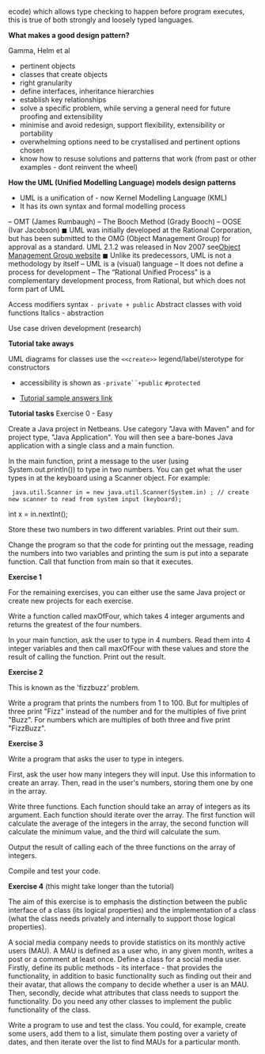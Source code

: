 ecode) which allows type checking to happen before program executes, this is true of both strongly and loosely typed languages.

__What makes a good design pattern?__

Gamma, Helm et al

- pertinent objects
- classes that create objects
- right granularity
- define interfaces, inheritance hierarchies
- establish key relationships
- solve a specific problem, while serving a general need for future proofing and extensibility
- minimise and avoid redesign, support flexibility, extensibility or portability
- overwhelming options need to be crystallised and pertinent options chosen
- know how to resuse solutions and patterns that work (from past or other examples - dont reinvent the wheel)

__How the UML (Unified Modelling Language) models design patterns__

- UML is a unification of - now Kernel Modelling Language (KML)
- It has its own syntax and formal modelling process

– OMT (James Rumbaugh)
– The Booch Method (Grady Booch)
– OOSE (Ivar Jacobson)
◼ UML was initially developed at the Rational Corporation, but has been
submitted to the OMG (Object Management Group) for approval as a
standard. UML 2.1.2 was released in Nov 2007 see[Object Management Group website](www.omg.org)
◼ Unlike its predecessors, UML is not a methodology by itself
– UML is a (visual) language
– It does not define a process for development
– The “Rational Unified Process” is a complementary development process,
from Rational, but which does not form part of UML

Access modifiers syntax `- private + public`
Abstract classes with void functions Italics - abstraction

Use case driven development (research)

__Tutorial take aways__

UML diagrams for classes use the `<<create>>` legend/label/sterotype for constructors
- accessibility is shown as `-private``+public` `#protected`

- [Tutorial sample answers link](https://gist.github.com/simoncourtenage/ba8d856dffcce472f48b52138ec538af)

__Tutorial tasks__
Exercise 0 - Easy

Create a Java project in Netbeans.  Use category "Java with Maven" and for project type, "Java Application".  You will then see a bare-bones Java application with a single class and a main function.

In the main function, print a message to the user (using System.out.println()) to type in two numbers.  You can get what the user types in at the keyboard using a Scanner object.  For example:

     java.util.Scanner in = new java.util.Scanner(System.in) ; // create new scanner to read from system input (keyboard);

  int x = in.nextInt();

Store these two numbers in two different variables. Print out their sum.

Change the program so that the code for printing out the message, reading the numbers into two variables and printing the sum is put into a separate function. Call that function from main so that it executes.

__Exercise 1__

For the remaining exercises, you can either use the same Java project or create new projects for each exercise.

Write a function called maxOfFour, which takes 4 integer arguments and returns the greatest of the four numbers.

In your main function, ask the user to type in 4 numbers. Read them into 4 integer variables and then call maxOfFour with these values and store the result of calling the function. Print out the result.         

__Exercise 2__

This is known as the 'fizzbuzz' problem.

Write a program that prints the numbers from 1 to 100. But for multiples of three print "Fizz" instead of the number and for the multiples of five print "Buzz". For numbers which are multiples of both three and five print "FizzBuzz".

__Exercise 3__

Write a program that asks the user to type in integers.

First, ask the user how many integers they will input. Use this information to create an array. Then, read in the user's numbers, storing them one by one in the array.

Write three functions. Each function should take an array of integers as its argument. Each function should iterate over the array. The first function will calculate the average of the integers in the array, the second function will calculate the minimum value, and the third will calculate the sum.

Output the result of calling each of the three functions on the array of integers.

Compile and test your code.

__Exercise 4__ (this might take longer than the tutorial)

The aim of this exercise is to emphasis the distinction between the public interface of a class (its logical properties) and the implementation of a class (what the class needs privately and internally to support those logical properties).

A social media company needs to provide statistics on its monthly active users (MAU). A MAU is defined as a user who, in any given month, writes a post or a comment at least once. Define a class for a social media user. Firstly, define its public methods - its interface - that provides the functionality, in addition to basic functionality such as finding out their and their avatar, that allows the company to decide whether a user is an MAU. Then, secondly, decide what attributes that class needs to support the functionality. Do you need any other classes to implement the public functionality of the class.

Write a program to use and test the class. You could, for example, create some users, add them to a list, simulate them posting over a variety of dates, and then iterate over the list to find MAUs for a particular month.